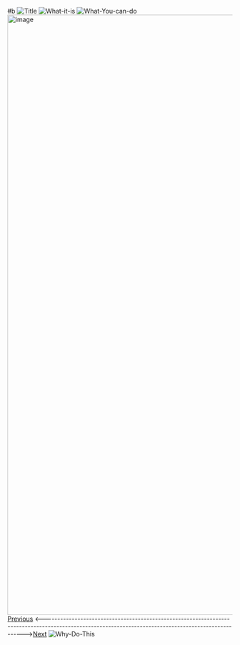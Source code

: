 #b
![Title](https://github.com/user-attachments/assets/8d694465-3481-4a23-93d8-dfde47700cac)
![What-it-is](https://github.com/user-attachments/assets/e5bd1716-c966-4e28-970d-c4d3ab610a7e)
![What-You-can-do](https://github.com/user-attachments/assets/34987082-0b45-4920-a341-9d13c4b00670)
<img width="1346" alt="image" src="https://github.com/user-attachments/assets/6400bfae-60e0-4397-b248-bcbc8256415b" />
[Previous](/a) <----------------------------------------------------------------------------------------------------------------------------------------------------->[Next](/c)
![Why-Do-This](https://github.com/user-attachments/assets/256480e5-4a46-493c-b060-ef33f14fe7aa)
